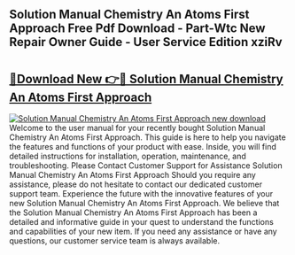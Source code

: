 ## Solution Manual Chemistry An Atoms First Approach Free Pdf Download - Part-Wtc New Repair Owner Guide - User Service Edition xziRv

# <h2><a href="http://bc51490.oget.top/?id=Solution+Manual+Chemistry+An+Atoms+First+Approach">🔗Download New 👉🔴 Solution Manual Chemistry An Atoms First Approach</a></h2>

[![Solution Manual Chemistry An Atoms First Approach new download](https://i.imgur.com/5g1atiW.png)](http://bc51490.oget.top/?id=Solution+Manual+Chemistry+An+Atoms+First+Approach)
Welcome to the user manual for your recently bought Solution Manual Chemistry An Atoms First Approach. This guide is here to help you navigate the features and functions of your product with ease. Inside, you will find detailed instructions for installation, operation, maintenance, and troubleshooting. Please Contact Customer Support for Assistance Solution Manual Chemistry An Atoms First Approach Should you require any assistance, please do not hesitate to contact our dedicated customer support team. Experience the future with the innovative features of your new Solution Manual Chemistry An Atoms First Approach. We believe that the Solution Manual Chemistry An Atoms First Approach has been a detailed and informative guide in your quest to understand the functions and capabilities of your new item. If you need any assistance or have any questions, our customer service team is always available.
